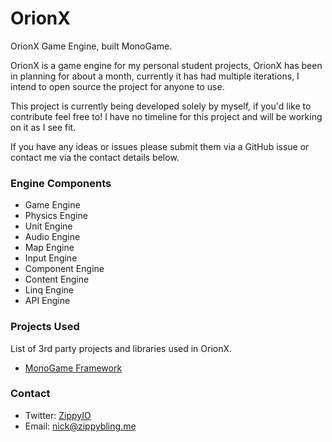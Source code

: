 # OrionX
OrionX Game Engine, built MonoGame.

OrionX is a game engine for my personal student projects, OrionX has been in planning for about a month, currently it has had multiple iterations, I intend to open source the project for anyone to use.

This project is currently being developed solely by myself, if you'd like to contribute feel free to! I have no timeline for this project and will be working on it as I see fit. 

If you have any ideas or issues please submit them via a GitHub issue or contact me via the contact details below.

### Engine Components
- Game Engine
- Physics Engine
- Unit Engine
- Audio Engine
- Map Engine
- Input Engine
- Component Engine
- Content Engine
- Linq Engine
- API Engine

### Projects Used
List of 3rd party projects and libraries used in OrionX.

- [MonoGame Framework](https://github.com/mono/MonoGame "MonoGame Framework")

### Contact
- Twitter: [ZippyIO](https://twitter.com/ZippyIO "ZippyIO")
- Email: nick@zippybling.me










